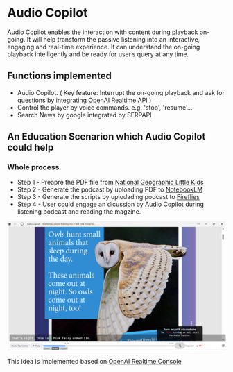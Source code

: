 # Audio Copilot
Audio Copilot enables the interaction with content during playback on-going. It will help transform the passive listening into an interactive, engaging and real-time experience. It can understand the on-going playback intelligently and be ready for user’s query at any time. 

## Functions implemented
- Audio Copilot. ( Key feature: Interrupt the on-going playback and ask for questions by integrating [OpenAI Realtime API](https://openai.com/index/introducing-the-realtime-api/) )
- Control the player by voice commands. e.g. 'stop', 'resume'...
- Search News by google integrated by SERPAPI

## An Education Scenarion which Audio Copilot could help 
### Whole process
- Step 1 - Preapre the PDF file from [National Geographic Little Kids](https://magazinelib.com/?s=national+geographic+little+kids)
- Step 2 - Generate the podcast by uploading PDF to [NotebookLM](https://notebooklm.google.com/)
- Step 3 - Generate the scripts by uplodading podcast to [Fireflies](https://app.fireflies.ai/)
- Step 4 - User could engage an dicussion by Audio Copilot during listening podcast and reading the magzine.

<img src="/readme/audio-copilot.png" width="800" />

This idea is implemented based on [OpenAI Realtime Console](https://github.com/openai/openai-realtime-console)